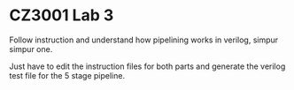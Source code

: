 # CZ3001 Lab 3

Follow instruction and understand how pipelining works in verilog, simpur simpur one.

Just have to edit the instruction files for both parts and generate the verilog test file for the 5 stage pipeline.